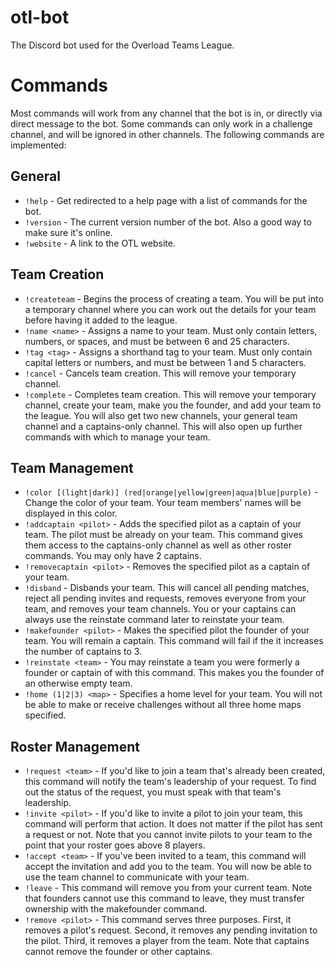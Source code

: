 # otl-bot

The Discord bot used for the Overload Teams League.

# Commands

Most commands will work from any channel that the bot is in, or directly via direct message to the bot.  Some commands can only work in a challenge channel, and will be ignored in other channels.  The following commands are implemented:

## General

* `!help` - Get redirected to a help page with a list of commands for the bot.
* `!version` - The current version number of the bot.  Also a good way to make sure it's online.
* `!website` - A link to the OTL website.

## Team Creation

* `!createteam` - Begins the process of creating a team.  You will be put into a temporary channel where you can work out the details for your team before having it added to the league.
* `!name <name>` - Assigns a name to your team.  Must only contain letters, numbers, or spaces, and must be between 6 and 25 characters.
* `!tag <tag>` - Assigns a shorthand tag to your team.  Must only contain capital letters or numbers, and must be between 1 and 5 characters.
* `!cancel` - Cancels team creation.  This will remove your temporary channel.
* `!complete` - Completes team creation.  This will remove your temporary channel, create your team, make you the founder, and add your team to the league.  You will also get two new channels, your general team channel and a captains-only channel.  This will also open up further commands with which to manage your team.

## Team Management

* `!color [(light|dark)] (red|orange|yellow|green|aqua|blue|purple)` - Change the color of your team.  Your team members' names will be displayed in this color.
* `!addcaptain <pilot>` - Adds the specified pilot as a captain of your team.  The pilot must be already on your team.  This command gives them access to the captains-only channel as well as other roster commands.  You may only have 2 captains.
* `!removecaptain <pilot>` - Removes the specified pilot as a captain of your team.
* `!disband` - Disbands your team.  This will cancel all pending matches, reject all pending invites and requests, removes everyone from your team, and removes your team channels.  You or your captains can always use the reinstate command later to reinstate your team.
* `!makefounder <pilot>` - Makes the specified pilot the founder of your team.  You will remain a captain.  This command will fail if the it increases the number of captains to 3.
* `!reinstate <team>` - You may reinstate a team you were formerly a founder or captain of with this command.  This makes you the founder of an otherwise empty team.
* `!home (1|2|3) <map>` - Specifies a home level for your team.  You will not be able to make or receive challenges without all three home maps specified.

## Roster Management

* `!request <team>` - If you'd like to join a team that's already been created, this command will notify the team's leadership of your request.  To find out the status of the request, you must speak with that team's leadership.
* `!invite <pilot>` - If you'd like to invite a pilot to join your team, this command will perform that action.  It does not matter if the pilot has sent a request or not.  Note that you cannot invite pilots to your team to the point that your roster goes above 8 players.
* `!accept <team>` - If you've been invited to a team, this command will accept the invitation and add you to the team.  You will now be able to use the team channel to communicate with your team.
* `!leave` - This command will remove you from your current team.  Note that founders cannot use this command to leave, they must transfer ownership with the makefounder command.
* `!remove <pilot>` - This command serves three purposes.  First, it removes a pilot's request.  Second, it removes any pending invitation to the pilot.  Third, it removes a player from the team.  Note that captains cannot remove the founder or other captains.
